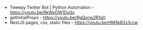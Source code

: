 - Tweepy Twitter Bot | Python Automation - https://youtu.be/RkWsOW1Du3s
- getInitialProps - https://youtu.be/RgQxcw2R1q0
- NextJS pages, css, static files - https://youtu.be/HM5kB2x1ccw
